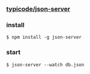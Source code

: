 ### [typicode/json-server](https://github.com/typicode/json-server)

### install

`$ npm install -g json-server`

### start

`$ json-server --watch db.json`